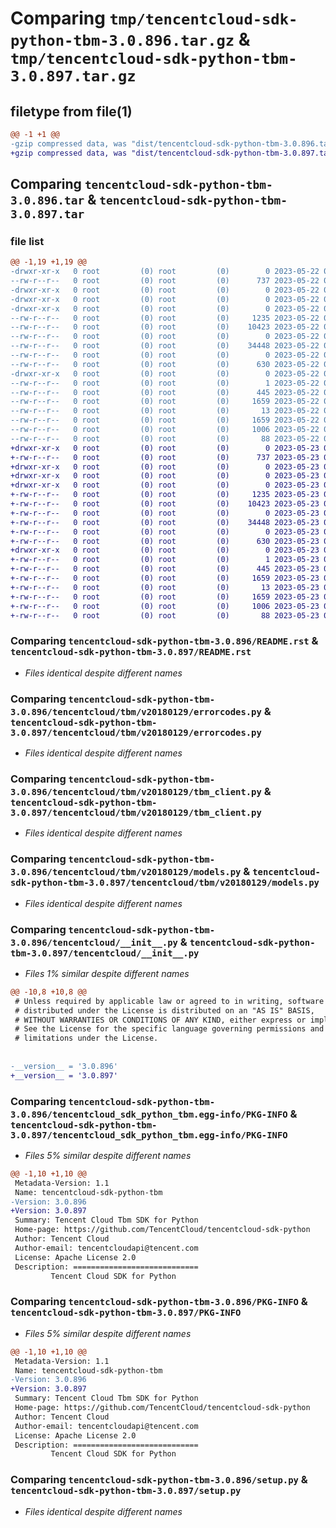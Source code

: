 # Comparing `tmp/tencentcloud-sdk-python-tbm-3.0.896.tar.gz` & `tmp/tencentcloud-sdk-python-tbm-3.0.897.tar.gz`

## filetype from file(1)

```diff
@@ -1 +1 @@
-gzip compressed data, was "dist/tencentcloud-sdk-python-tbm-3.0.896.tar", last modified: Mon May 22 00:32:39 2023, max compression
+gzip compressed data, was "dist/tencentcloud-sdk-python-tbm-3.0.897.tar", last modified: Tue May 23 02:31:35 2023, max compression
```

## Comparing `tencentcloud-sdk-python-tbm-3.0.896.tar` & `tencentcloud-sdk-python-tbm-3.0.897.tar`

### file list

```diff
@@ -1,19 +1,19 @@
-drwxr-xr-x   0 root         (0) root         (0)        0 2023-05-22 00:32:39.000000 tencentcloud-sdk-python-tbm-3.0.896/
--rw-r--r--   0 root         (0) root         (0)      737 2023-05-22 00:32:39.000000 tencentcloud-sdk-python-tbm-3.0.896/README.rst
-drwxr-xr-x   0 root         (0) root         (0)        0 2023-05-22 00:32:39.000000 tencentcloud-sdk-python-tbm-3.0.896/tencentcloud/
-drwxr-xr-x   0 root         (0) root         (0)        0 2023-05-22 00:32:39.000000 tencentcloud-sdk-python-tbm-3.0.896/tencentcloud/tbm/
-drwxr-xr-x   0 root         (0) root         (0)        0 2023-05-22 00:32:39.000000 tencentcloud-sdk-python-tbm-3.0.896/tencentcloud/tbm/v20180129/
--rw-r--r--   0 root         (0) root         (0)     1235 2023-05-22 00:32:39.000000 tencentcloud-sdk-python-tbm-3.0.896/tencentcloud/tbm/v20180129/errorcodes.py
--rw-r--r--   0 root         (0) root         (0)    10423 2023-05-22 00:32:39.000000 tencentcloud-sdk-python-tbm-3.0.896/tencentcloud/tbm/v20180129/tbm_client.py
--rw-r--r--   0 root         (0) root         (0)        0 2023-05-22 00:32:39.000000 tencentcloud-sdk-python-tbm-3.0.896/tencentcloud/tbm/v20180129/__init__.py
--rw-r--r--   0 root         (0) root         (0)    34448 2023-05-22 00:32:39.000000 tencentcloud-sdk-python-tbm-3.0.896/tencentcloud/tbm/v20180129/models.py
--rw-r--r--   0 root         (0) root         (0)        0 2023-05-22 00:32:39.000000 tencentcloud-sdk-python-tbm-3.0.896/tencentcloud/tbm/__init__.py
--rw-r--r--   0 root         (0) root         (0)      630 2023-05-22 00:32:39.000000 tencentcloud-sdk-python-tbm-3.0.896/tencentcloud/__init__.py
-drwxr-xr-x   0 root         (0) root         (0)        0 2023-05-22 00:32:39.000000 tencentcloud-sdk-python-tbm-3.0.896/tencentcloud_sdk_python_tbm.egg-info/
--rw-r--r--   0 root         (0) root         (0)        1 2023-05-22 00:32:39.000000 tencentcloud-sdk-python-tbm-3.0.896/tencentcloud_sdk_python_tbm.egg-info/dependency_links.txt
--rw-r--r--   0 root         (0) root         (0)      445 2023-05-22 00:32:39.000000 tencentcloud-sdk-python-tbm-3.0.896/tencentcloud_sdk_python_tbm.egg-info/SOURCES.txt
--rw-r--r--   0 root         (0) root         (0)     1659 2023-05-22 00:32:39.000000 tencentcloud-sdk-python-tbm-3.0.896/tencentcloud_sdk_python_tbm.egg-info/PKG-INFO
--rw-r--r--   0 root         (0) root         (0)       13 2023-05-22 00:32:39.000000 tencentcloud-sdk-python-tbm-3.0.896/tencentcloud_sdk_python_tbm.egg-info/top_level.txt
--rw-r--r--   0 root         (0) root         (0)     1659 2023-05-22 00:32:39.000000 tencentcloud-sdk-python-tbm-3.0.896/PKG-INFO
--rw-r--r--   0 root         (0) root         (0)     1006 2023-05-22 00:32:39.000000 tencentcloud-sdk-python-tbm-3.0.896/setup.py
--rw-r--r--   0 root         (0) root         (0)       88 2023-05-22 00:32:39.000000 tencentcloud-sdk-python-tbm-3.0.896/setup.cfg
+drwxr-xr-x   0 root         (0) root         (0)        0 2023-05-23 02:31:35.000000 tencentcloud-sdk-python-tbm-3.0.897/
+-rw-r--r--   0 root         (0) root         (0)      737 2023-05-23 02:31:35.000000 tencentcloud-sdk-python-tbm-3.0.897/README.rst
+drwxr-xr-x   0 root         (0) root         (0)        0 2023-05-23 02:31:35.000000 tencentcloud-sdk-python-tbm-3.0.897/tencentcloud/
+drwxr-xr-x   0 root         (0) root         (0)        0 2023-05-23 02:31:35.000000 tencentcloud-sdk-python-tbm-3.0.897/tencentcloud/tbm/
+drwxr-xr-x   0 root         (0) root         (0)        0 2023-05-23 02:31:35.000000 tencentcloud-sdk-python-tbm-3.0.897/tencentcloud/tbm/v20180129/
+-rw-r--r--   0 root         (0) root         (0)     1235 2023-05-23 02:31:35.000000 tencentcloud-sdk-python-tbm-3.0.897/tencentcloud/tbm/v20180129/errorcodes.py
+-rw-r--r--   0 root         (0) root         (0)    10423 2023-05-23 02:31:35.000000 tencentcloud-sdk-python-tbm-3.0.897/tencentcloud/tbm/v20180129/tbm_client.py
+-rw-r--r--   0 root         (0) root         (0)        0 2023-05-23 02:31:35.000000 tencentcloud-sdk-python-tbm-3.0.897/tencentcloud/tbm/v20180129/__init__.py
+-rw-r--r--   0 root         (0) root         (0)    34448 2023-05-23 02:31:35.000000 tencentcloud-sdk-python-tbm-3.0.897/tencentcloud/tbm/v20180129/models.py
+-rw-r--r--   0 root         (0) root         (0)        0 2023-05-23 02:31:35.000000 tencentcloud-sdk-python-tbm-3.0.897/tencentcloud/tbm/__init__.py
+-rw-r--r--   0 root         (0) root         (0)      630 2023-05-23 02:31:35.000000 tencentcloud-sdk-python-tbm-3.0.897/tencentcloud/__init__.py
+drwxr-xr-x   0 root         (0) root         (0)        0 2023-05-23 02:31:35.000000 tencentcloud-sdk-python-tbm-3.0.897/tencentcloud_sdk_python_tbm.egg-info/
+-rw-r--r--   0 root         (0) root         (0)        1 2023-05-23 02:31:35.000000 tencentcloud-sdk-python-tbm-3.0.897/tencentcloud_sdk_python_tbm.egg-info/dependency_links.txt
+-rw-r--r--   0 root         (0) root         (0)      445 2023-05-23 02:31:35.000000 tencentcloud-sdk-python-tbm-3.0.897/tencentcloud_sdk_python_tbm.egg-info/SOURCES.txt
+-rw-r--r--   0 root         (0) root         (0)     1659 2023-05-23 02:31:35.000000 tencentcloud-sdk-python-tbm-3.0.897/tencentcloud_sdk_python_tbm.egg-info/PKG-INFO
+-rw-r--r--   0 root         (0) root         (0)       13 2023-05-23 02:31:35.000000 tencentcloud-sdk-python-tbm-3.0.897/tencentcloud_sdk_python_tbm.egg-info/top_level.txt
+-rw-r--r--   0 root         (0) root         (0)     1659 2023-05-23 02:31:35.000000 tencentcloud-sdk-python-tbm-3.0.897/PKG-INFO
+-rw-r--r--   0 root         (0) root         (0)     1006 2023-05-23 02:31:35.000000 tencentcloud-sdk-python-tbm-3.0.897/setup.py
+-rw-r--r--   0 root         (0) root         (0)       88 2023-05-23 02:31:35.000000 tencentcloud-sdk-python-tbm-3.0.897/setup.cfg
```

### Comparing `tencentcloud-sdk-python-tbm-3.0.896/README.rst` & `tencentcloud-sdk-python-tbm-3.0.897/README.rst`

 * *Files identical despite different names*

### Comparing `tencentcloud-sdk-python-tbm-3.0.896/tencentcloud/tbm/v20180129/errorcodes.py` & `tencentcloud-sdk-python-tbm-3.0.897/tencentcloud/tbm/v20180129/errorcodes.py`

 * *Files identical despite different names*

### Comparing `tencentcloud-sdk-python-tbm-3.0.896/tencentcloud/tbm/v20180129/tbm_client.py` & `tencentcloud-sdk-python-tbm-3.0.897/tencentcloud/tbm/v20180129/tbm_client.py`

 * *Files identical despite different names*

### Comparing `tencentcloud-sdk-python-tbm-3.0.896/tencentcloud/tbm/v20180129/models.py` & `tencentcloud-sdk-python-tbm-3.0.897/tencentcloud/tbm/v20180129/models.py`

 * *Files identical despite different names*

### Comparing `tencentcloud-sdk-python-tbm-3.0.896/tencentcloud/__init__.py` & `tencentcloud-sdk-python-tbm-3.0.897/tencentcloud/__init__.py`

 * *Files 1% similar despite different names*

```diff
@@ -10,8 +10,8 @@
 # Unless required by applicable law or agreed to in writing, software
 # distributed under the License is distributed on an "AS IS" BASIS,
 # WITHOUT WARRANTIES OR CONDITIONS OF ANY KIND, either express or implied.
 # See the License for the specific language governing permissions and
 # limitations under the License.
 
 
-__version__ = '3.0.896'
+__version__ = '3.0.897'
```

### Comparing `tencentcloud-sdk-python-tbm-3.0.896/tencentcloud_sdk_python_tbm.egg-info/PKG-INFO` & `tencentcloud-sdk-python-tbm-3.0.897/tencentcloud_sdk_python_tbm.egg-info/PKG-INFO`

 * *Files 5% similar despite different names*

```diff
@@ -1,10 +1,10 @@
 Metadata-Version: 1.1
 Name: tencentcloud-sdk-python-tbm
-Version: 3.0.896
+Version: 3.0.897
 Summary: Tencent Cloud Tbm SDK for Python
 Home-page: https://github.com/TencentCloud/tencentcloud-sdk-python
 Author: Tencent Cloud
 Author-email: tencentcloudapi@tencent.com
 License: Apache License 2.0
 Description: ============================
         Tencent Cloud SDK for Python
```

### Comparing `tencentcloud-sdk-python-tbm-3.0.896/PKG-INFO` & `tencentcloud-sdk-python-tbm-3.0.897/PKG-INFO`

 * *Files 5% similar despite different names*

```diff
@@ -1,10 +1,10 @@
 Metadata-Version: 1.1
 Name: tencentcloud-sdk-python-tbm
-Version: 3.0.896
+Version: 3.0.897
 Summary: Tencent Cloud Tbm SDK for Python
 Home-page: https://github.com/TencentCloud/tencentcloud-sdk-python
 Author: Tencent Cloud
 Author-email: tencentcloudapi@tencent.com
 License: Apache License 2.0
 Description: ============================
         Tencent Cloud SDK for Python
```

### Comparing `tencentcloud-sdk-python-tbm-3.0.896/setup.py` & `tencentcloud-sdk-python-tbm-3.0.897/setup.py`

 * *Files identical despite different names*

